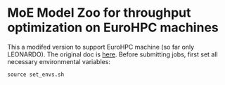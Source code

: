 
# MoE Model Zoo for throughput optimization on EuroHPC machines

This a modifed version to support EuroHPC machine (so far only LEONARDO). The original doc is [here](https://github.com/yanring/Megatron-MoE-ModelZoo/blob/main/README.md).
Before submitting jobs, first set all necessary environmental variables:

    source set_envs.sh
